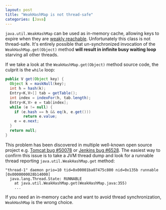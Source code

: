 ```yaml
---
layout: post
title: "WeakHashMap is not thread-safe"
categories: [Java]
---
```


`java.util.WeakHashMap` can be used as in-memory cache, allowing keys to expire when they are 
[weakly reachable](https://docs.oracle.com/javase/8/docs/api/java/lang/ref/package-summary.html#reachability).
Unfortunately this class is not thread-safe. It's entirely possible that un-synchronized invocation 
of the `WeakHashMap.get(Object)` method **will result in infinite busy waiting loop** starving all other threads.

If we take a look at the `WeakHashMap.get(Object)` method source code, the culprit is the `while` loop: 

```java
public V get(Object key) {
  Object k = maskNull(key);
  int h = hash(k);
  Entry<K,V>[] tab = getTable();
  int index = indexFor(h, tab.length);
  Entry<K,V> e = tab[index];
  while (e != null) {
    if (e.hash == h && eq(k, e.get()))
        return e.value;
    e = e.next;
  }
  return null;
}
```

This problem has been discovered in multiple well-known open source project 
e.g. [Tomcat bug #50078](https://bz.apache.org/bugzilla/show_bug.cgi?id=50078) 
or [Jenkins bug #6528](https://issues.jenkins-ci.org/browse/JENKINS-6528). The easiest way to confirm
this issue is to take a JVM thread dump and look for a runnable thread reporting `java.util.WeakHashMap.get` method:

```
"thread-1" daemon prio=10 tid=0x00001ba07475c800 nid=0x135b runnable [0x0000000028b14000]
  java.lang.Thread.State: RUNNABLE
    at java.util.WeakHashMap.get(WeakHashMap.java:355)
    ...
```

If you need an in-memory cache and want to avoid thread synchronization, `WeakHashMap` is the wrong choice.
